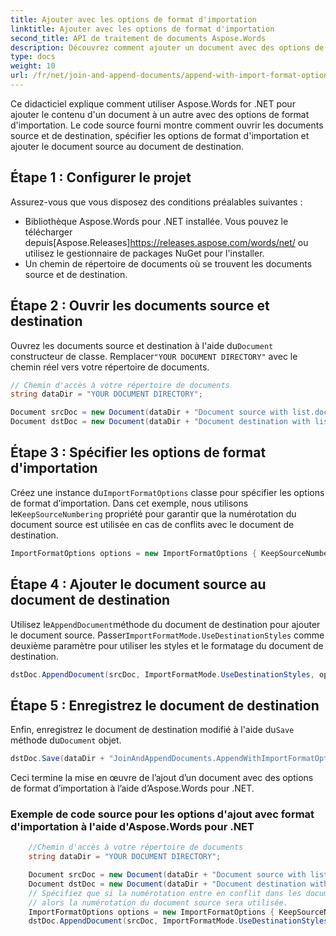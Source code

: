 ```yaml
---
title: Ajouter avec les options de format d'importation
linktitle: Ajouter avec les options de format d'importation
second_title: API de traitement de documents Aspose.Words
description: Découvrez comment ajouter un document avec des options de format d'importation à l'aide d'Aspose.Words pour .NET.
type: docs
weight: 10
url: /fr/net/join-and-append-documents/append-with-import-format-options/
---
```


Ce didacticiel explique comment utiliser Aspose.Words for .NET pour ajouter le contenu d'un document à un autre avec des options de format d'importation. Le code source fourni montre comment ouvrir les documents source et de destination, spécifier les options de format d'importation et ajouter le document source au document de destination.

## Étape 1 : Configurer le projet

Assurez-vous que vous disposez des conditions préalables suivantes :

- Bibliothèque Aspose.Words pour .NET installée. Vous pouvez le télécharger depuis[Aspose.Releases]https://releases.aspose.com/words/net/ ou utilisez le gestionnaire de packages NuGet pour l'installer.
- Un chemin de répertoire de documents où se trouvent les documents source et de destination.

## Étape 2 : Ouvrir les documents source et destination

 Ouvrez les documents source et destination à l'aide du`Document` constructeur de classe. Remplacer`"YOUR DOCUMENT DIRECTORY"` avec le chemin réel vers votre répertoire de documents.

```csharp
// Chemin d'accès à votre répertoire de documents
string dataDir = "YOUR DOCUMENT DIRECTORY";

Document srcDoc = new Document(dataDir + "Document source with list.docx");
Document dstDoc = new Document(dataDir + "Document destination with list.docx");
```

## Étape 3 : Spécifier les options de format d'importation

 Créez une instance du`ImportFormatOptions` classe pour spécifier les options de format d’importation. Dans cet exemple, nous utilisons le`KeepSourceNumbering` propriété pour garantir que la numérotation du document source est utilisée en cas de conflits avec le document de destination.

```csharp
ImportFormatOptions options = new ImportFormatOptions { KeepSourceNumbering = true };
```

## Étape 4 : Ajouter le document source au document de destination

 Utilisez le`AppendDocument`méthode du document de destination pour ajouter le document source. Passer`ImportFormatMode.UseDestinationStyles` comme deuxième paramètre pour utiliser les styles et le formatage du document de destination.

```csharp
dstDoc.AppendDocument(srcDoc, ImportFormatMode.UseDestinationStyles, options);
```

## Étape 5 : Enregistrez le document de destination

 Enfin, enregistrez le document de destination modifié à l'aide du`Save` méthode du`Document` objet.

```csharp
dstDoc.Save(dataDir + "JoinAndAppendDocuments.AppendWithImportFormatOptions.docx");
```

Ceci termine la mise en œuvre de l’ajout d’un document avec des options de format d’importation à l’aide d’Aspose.Words pour .NET.

### Exemple de code source pour les options d'ajout avec format d'importation à l'aide d'Aspose.Words pour .NET 

```csharp
	//Chemin d'accès à votre répertoire de documents
	string dataDir = "YOUR DOCUMENT DIRECTORY";

	Document srcDoc = new Document(dataDir + "Document source with list.docx");
	Document dstDoc = new Document(dataDir + "Document destination with list.docx");
	// Spécifiez que si la numérotation entre en conflit dans les documents source et de destination,
	// alors la numérotation du document source sera utilisée.
	ImportFormatOptions options = new ImportFormatOptions { KeepSourceNumbering = true };
	dstDoc.AppendDocument(srcDoc, ImportFormatMode.UseDestinationStyles, options);

```
